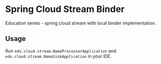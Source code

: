 # Spring Cloud Stream Binder

Education series - spring cloud stream with local binder implementation.


## Usage

Run `edu.cloud.stream.NameProcessorApplication` and `edu.cloud.stream.NameSinkApplication` in your IDE.

